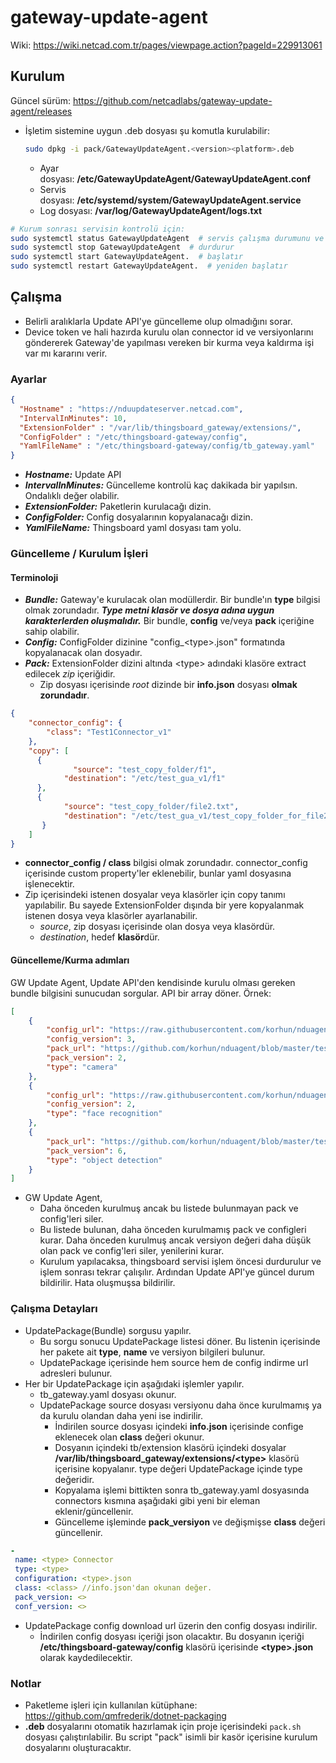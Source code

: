 # gateway-update-agent

Wiki: <https://wiki.netcad.com.tr/pages/viewpage.action?pageId=229913061>

## Kurulum

Güncel sürüm: <https://github.com/netcadlabs/gateway-update-agent/releases> 

* İşletim sistemine uygun .deb dosyası şu komutla kurulabilir:
  
  ```bash
  sudo dpkg -i pack/GatewayUpdateAgent.<version><platform>.deb
  ```
  
  * Ayar dosyası: **/etc/GatewayUpdateAgent/GatewayUpdateAgent.conf**
  * Servis dosyası: **/etc/systemd/system/GatewayUpdateAgent.service**
  * Log dosyası: **/var/log/GatewayUpdateAgent/logs.txt**

```bash
# Kurum sonrası servisin kontrolü için:
sudo systemctl status GatewayUpdateAgent  # servis çalışma durumunu ve son logları gösterir
sudo systemctl stop GatewayUpdateAgent  # durdurur
sudo systemctl start GatewayUpdateAgent.  # başlatır
sudo systemctl restart GatewayUpdateAgent.  # yeniden başlatır
```

## Çalışma

* Belirli aralıklarla Update API'ye güncelleme olup olmadığını sorar.
* Device token ve hali hazırda kurulu olan connector id ve versiyonlarını göndererek Gateway'de yapılması vereken bir kurma veya kaldırma işi var mı kararını verir.

### Ayarlar

```json
{
  "Hostname" : "https://nduupdateserver.netcad.com",
  "IntervalInMinutes": 10,
  "ExtensionFolder" : "/var/lib/thingsboard_gateway/extensions/",
  "ConfigFolder" : "/etc/thingsboard-gateway/config",
  "YamlFileName" : "/etc/thingsboard-gateway/config/tb_gateway.yaml"
}
```

* ***Hostname:*** Update API
* ***IntervalInMinutes:*** Güncelleme kontrolü kaç dakikada bir yapılsın. Ondalıklı değer olabilir.
* ***ExtensionFolder:*** Paketlerin kurulacağı dizin.
* ***ConfigFolder:*** Config dosyalarının kopyalanacağı dizin.
* ***YamlFileName:*** Thingsboard yaml dosyası tam yolu.

### Güncelleme / Kurulum İşleri

#### Terminoloji

* ***Bundle:*** Gateway'e kurulacak olan modüllerdir. Bir bundle'ın **type** bilgisi olmak zorundadır. *****Type metni klasör ve dosya adına uygun karakterlerden oluşmalıdır.***** Bir bundle, **config** ve/veya **pack** içeriğine sahip olabilir.
* ***Config:*** ConfigFolder dizinine "config_\<type>.json" formatında kopyalanacak olan dosyadır.
* ***Pack:*** ExtensionFolder dizini altında \<type> adındaki klasöre extract edilecek *zip* içeriğidir.
  * Zip dosyası içerisinde *root* dizinde bir **info.json** dosyası **olmak zorundadır**.

```json
{
    "connector_config": {
        "class": "Test1Connector_v1"
    },
    "copy": [
      {
              "source": "test_copy_folder/f1",
            "destination": "/etc/test_gua_v1/f1"
      },
      {
            "source": "test_copy_folder/file2.txt",
            "destination": "/etc/test_gua_v1/test_copy_folder_for_file2"
       }
    ]
}
```

* **connector_config / class** bilgisi olmak zorundadır. connector_config içerisinde custom property'ler eklenebilir, bunlar yaml dosyasına işlenecektir.
* Zip içerisindeki istenen dosyalar veya klasörler için copy tanımı yapılabilir. Bu sayede ExtensionFolder dışında bir yere kopyalanmak istenen dosya veya klasörler ayarlanabilir.
  * *source*, zip dosyası içerisinde olan dosya veya klasördür.
  * *destination*, hedef **klasör**dür.

#### Güncelleme/Kurma adımları

GW Update Agent, Update API'den kendisinde kurulu olması gereken bundle bilgisini sunucudan sorgular. API bir array döner. Örnek:

```json
[
    {
        "config_url": "https://raw.githubusercontent.com/korhun/nduagent/master/test/config.json",
        "config_version": 3,
        "pack_url": "https://github.com/korhun/nduagent/blob/master/test/update_test_v2.zip?raw=true",
        "pack_version": 2,
        "type": "camera"
    },
    {
        "config_url": "https://raw.githubusercontent.com/korhun/nduagent/master/test/config.json",
        "config_version": 2,
        "type": "face recognition"
    },
    {
        "pack_url": "https://github.com/korhun/nduagent/blob/master/test/update_test_v2.zip?raw=true",
        "pack_version": 6,
        "type": "object detection"
    }
]
```

* GW Update Agent,
  * Daha önceden kurulmuş ancak bu listede bulunmayan pack ve config'leri siler.
  * Bu listede bulunan, daha önceden kurulmamış pack ve configleri kurar. Daha önceden kurulmuş ancak versiyon değeri daha düşük olan pack ve config'leri siler, yenilerini kurar.
  * Kurulum yapılacaksa, thingsboard servisi işlem öncesi durdurulur ve işlem sonrası tekrar çalışılır. Ardından Update API'ye güncel durum bildirilir. Hata oluşmuşsa bildirilir.

### Çalışma Detayları

* UpdatePackage(Bundle) sorgusu yapılır.
  * Bu sorgu sonucu UpdatePackage listesi döner. Bu listenin içerisinde her pakete ait **type**, **name** ve versiyon bilgileri bulunur.
  * UpdatePackage içerisinde hem source hem de config indirme url adresleri bulunur.
* Her bir UpdatePackage için aşağıdaki işlemler yapılır.
  * tb_gateway.yaml dosyası okunur.
  * UpdatePackage source dosyası versiyonu daha önce kurulmamış ya da kurulu olandan daha yeni ise  indirilir.
    * İndirilen source dosyası içindeki **info.json** içerisinde confige eklenecek olan **class** değeri okunur.
    * Dosyanın içindeki tb/extension klasörü içindeki dosyalar **/var/lib/thingsboard_gateway/extensions/\<type>** klasörü içerisine kopyalanır. type değeri UpdatePackage içinde type değeridir.
    * Kopyalama işlemi bittikten sonra tb_gateway.yaml dosyasında connectors kısmına aşağıdaki gibi yeni bir eleman eklenir/güncellenir.
    * Güncelleme işleminde **pack_versiyon** ve değişmişse **class** değeri güncellenir.
  
```yaml
-
 name: <type> Connector
 type: <type>
 configuration: <type>.json
 class: <class> //info.json'dan okunan değer.
 pack_version: <>
 conf_version: <>  
```
  
* UpdatePackage config download url üzerin den config dosyası indirilir.
  * İndirilen config dosyası içeriği json olacaktır. Bu dosyanın içeriği **/etc/thingsboard-gateway/config** klasörü içerisinde **\<type>.json** olarak kaydedilecektir.

### Notlar

* Paketleme işleri için kullanılan kütüphane: <https://github.com/qmfrederik/dotnet-packaging>
* **.deb** dosyalarını otomatik hazırlamak için proje içerisindeki ```pack.sh``` dosyası çalıştırılabilir. Bu script "pack" isimli bir kasör içerisine kurulum dosyalarını oluşturacaktır.